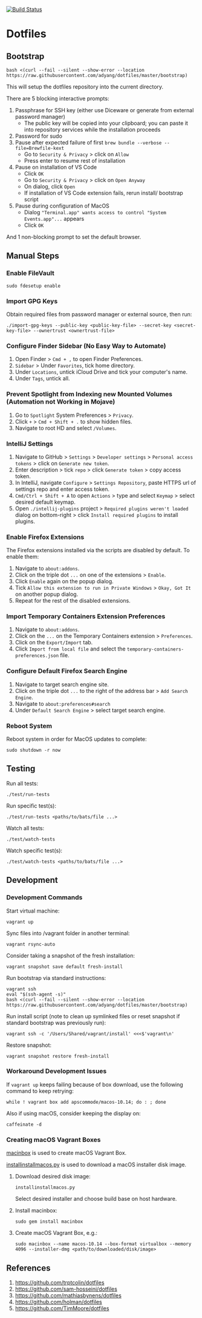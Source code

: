 [![Build Status](https://api.travis-ci.org/adyang/dotfiles.svg?branch=master)](https://travis-ci.org/adyang/dotfiles)

# Dotfiles

## Bootstrap
```console
bash <(curl --fail --silent --show-error --location https://raw.githubusercontent.com/adyang/dotfiles/master/bootstrap)
```
This will setup the dotfiles repository into the current directory.

There are 5 blocking interactive prompts:
1. Passphrase for SSH key (either use Diceware or generate from external password manager)
    - The public key will be copied into your clipboard; you can paste it into repository services while the installation proceeds
2. Password for sudo
3. Pause after expected failure of first `brew bundle --verbose --file=Brewfile-kext`
    - Go to `Security & Privacy` > click on `Allow`
    - Press enter to resume rest of installation
4. Pause on installation of VS Code
    - Click `OK`
    - Go to `Security & Privacy` > click on `Open Anyway`
    - On dialog, click `Open`
    - If installation of VS Code extension fails, rerun install/ bootstrap script
5. Pause during configuration of MacOS
    - Dialog `"Terminal.app" wants access to control "System Events.app"...` appears
    - Click `OK`

And 1 non-blocking prompt to set the default browser.

## Manual Steps
### Enable FileVault
```console
sudo fdesetup enable
```

### Import GPG Keys
Obtain required files from password manager or external source, then run:
```console
./import-gpg-keys --public-key <public-key-file> --secret-key <secret-key-file> --ownertrust <ownertrust-file>
```

### Configure Finder Sidebar (No Easy Way to Automate)
1. Open Finder > `Cmd + ,` to open Finder Preferences.
2. `Sidebar` > Under `Favorites`, tick home directory.
3. Under `Locations`, untick iCloud Drive and tick your computer's name.
4. Under `Tags`, untick all.

### Prevent Spotlight from Indexing new Mounted Volumes (Automation not Working in Mojave)
1. Go to `Spotlight` System Preferences > `Privacy`.
2. Click `+` > `Cmd + Shift + .` to show hidden files.
3. Navigate to root HD and select `/Volumes`.

### IntelliJ Settings
1. Navigate to GitHub > `Settings` > `Developer settings` > `Personal access tokens` > click on `Generate new token`.
2. Enter description > tick `repo` > click `Generate token` > copy access token.
3. In IntelliJ, navigate `Configure` > `Settings Repository`, paste HTTPS url of settings repo and enter access token.
4. `Cmd/Ctrl + Shift + A` to open `Actions` > type and select `Keymap` > select desired default keymap.
5. Open `./intellij-plugins` project > `Required plugins weren't loaded` dialog on bottom-right > click `Install required plugins` to install plugins.

### Enable Firefox Extensions
The Firefox extensions installed via the scripts are disabled by default. To enable them:
1. Navigate to `about:addons`.
2. Click on the triple dot `...` on one of the extensions > `Enable`.
3. Click `Enable` again on the popup dialog.
4. Tick `Allow this extension to run in Private Windows` > `Okay, Got It` on another popup dialog.
5. Repeat for the rest of the disabled extensions.

### Import Temporary Containers Extension Preferences
1. Navigate to `about:addons`.
2. Click on the `...` on the Temporary Containers extension > `Preferences`.
3. Click on the `Export/Import` tab.
4. Click `Import from local file` and select the `temporary-containers-preferences.json` file.

### Configure Default Firefox Search Engine
1. Navigate to target search engine site.
2. Click on the triple dot `...` to the right of the address bar > `Add Search Engine`.
3. Navigate to `about:preferences#search`
4. Under `Default Search Engine` > select target search engine.

### Reboot System
Reboot system in order for MacOS updates to complete:
```console
sudo shutdown -r now
```

## Testing
Run all tests:
```console
./test/run-tests
```
Run specific test(s):
```console
./test/run-tests <paths/to/bats/file ...>
```
Watch all tests:
```console
./test/watch-tests
```
Watch specific test(s):
```console
./test/watch-tests <paths/to/bats/file ...>
```

## Development
### Development Commands
Start virtual machine:
```console
vagrant up
```
Sync files into /vagrant folder in another terminal:
```console
vagrant rsync-auto
```
Consider taking a snapshot of the fresh installation:
```console
vagrant snapshot save default fresh-install
```
Run bootstrap via standard instructions:
```console
vagrant ssh
eval "$(ssh-agent -s)"
bash <(curl --fail --silent --show-error --location https://raw.githubusercontent.com/adyang/dotfiles/master/bootstrap)
```
Run install script (note to clean up symlinked files or reset snapshot if standard bootstrap was previously run):
```console
vagrant ssh -c '/Users/Shared/vagrant/install' <<<$'vagrant\n'
```
Restore snapshot:
```console
vagrant snapshot restore fresh-install
```

### Workaround Development Issues
If `vagrant up` keeps failing because of box download, use the following command to keep retrying:
```console
while ! vagrant box add apscommode/macos-10.14; do : ; done
```
Also if using macOS, consider keeping the display on:
```console
caffeinate -d
```

### Creating macOS Vagrant Boxes
[macinbox](https://github.com/bacongravy/macinbox) is used to create macOS Vagrant Box.

[installinstallmacos.py](https://github.com/munki/macadmin-scripts/blob/master/installinstallmacos.py) is used to download a macOS installer disk image.

1. Download desired disk image:
    ```console
    installinstallmacos.py
    ```
    Select desired installer and choose build base on host hardware.

2. Install macinbox:
    ```console
    sudo gem install macinbox
    ```

3. Create macOS Vagrant Box, e.g.:
    ```console
    sudo macinbox --name macos-10.14 --box-format virtualbox --memory 4096 --installer-dmg <path/to/downloaded/disk/image>
    ```

## References
1. https://github.com/trptcolin/dotfiles
2. https://github.com/sam-hosseini/dotfiles
3. https://github.com/mathiasbynens/dotfiles
4. https://github.com/holman/dotfiles
5. https://github.com/TimMoore/dotfiles
